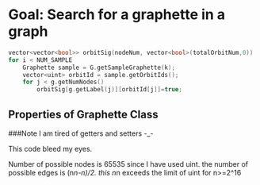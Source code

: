 Goal: Search for a graphette in a graph
=========================================
```C++
vector<vector<bool>> orbitSig(nodeNum, vector<bool>(totalOrbitNum,0))
for i < NUM_SAMPLE
	Graphette sample = G.getSampleGraphette(k);
	vector<uint> orbitId = sample.getOrbitIds();
	for j < g.getNumNodes()
		orbitSig[g.getLabel(j)][orbitId[j]]=true;
```
Properties of Graphette Class
-----------------------------
###Note
I am tired of getters and setters -_-

This code bleed my eyes.

Number of possible nodes is 65535 since I have used uint.
the number of possible edges is (n*n-n)/2. this n*n exceeds the limit of
uint for n>=2^16